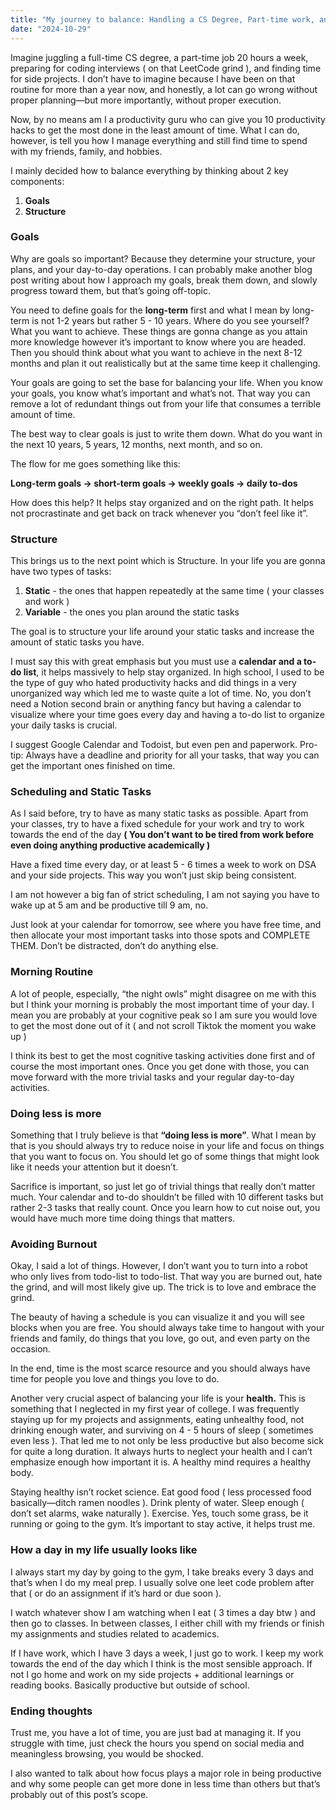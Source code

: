 ```yaml
---
title: "My journey to balance: Handling a CS Degree, Part-time work, and side projects"
date: "2024-10-29"
---
```


Imagine juggling a full-time CS degree, a part-time job 20 hours a week, preparing for coding interviews ( on that LeetCode grind ), and finding time for side projects. I don’t have to imagine because I have been on that routine for more than a year now, and honestly, a lot can go wrong without proper planning—but more importantly, without proper execution. 

Now, by no means am I a productivity guru who can give you 10 productivity hacks to get the most done in the least amount of time. What I can do, however, is tell you how I manage everything and still find time to spend with my friends, family, and hobbies. 

I mainly decided how to balance everything by thinking about 2 key components:

1. **Goals**
2. **Structure**

### Goals

Why are goals so important? Because they determine your structure, your plans, and your day-to-day operations. I can probably make another blog post writing about how I approach my goals, break them down, and slowly progress toward them, but that’s going off-topic. 

You need to define goals for the **long-term** first and what I mean by long-term is not 1-2 years but rather 5 - 10 years. Where do you see yourself? What you want to achieve.  These things are gonna change as you attain more knowledge however it’s important to know where you are headed. Then you should think about what you want to achieve in the next 8-12 months and plan it out realistically but at the same time keep it challenging. 

Your goals are going to set the base for balancing your life. When you know your goals, you know what’s important and what’s not. That way you can remove a lot of redundant things out from your life that consumes a terrible amount of time. 

The best way to clear goals is just to write them down. What do you want in the next 10 years, 5 years, 12 months, next month, and so on.  

The flow for me goes something like this:

**Long-term goals → short-term goals → weekly goals → daily to-dos**

How does this help? It helps stay organized and on the right path. It helps not procrastinate and get back on track whenever you “don’t feel like it”. 

### Structure

This brings us to the next point which is Structure. In your life you are gonna have two types of tasks:

1. **Static** - the ones that happen repeatedly at the same time ( your classes and work )
2. **Variable** - the ones you plan around the static tasks 

The goal is to structure your life around your static tasks and increase the amount of static tasks you have. 

I must say this with great emphasis but you must use a **calendar and a to-do list**, it helps massively to help stay organized. In high school, I used to be the type of guy who hated productivity hacks and did things in a very unorganized way which led me to waste quite a lot of time. No, you don’t need a Notion second brain or anything fancy but having a calendar to visualize where your time goes every day and having a to-do list to organize your daily tasks is crucial. 

I suggest Google Calendar and Todoist, but even pen and paperwork. Pro-tip: Always have a deadline and priority for all your tasks, that way you can get the important ones finished on time. 

### Scheduling and Static Tasks

As I said before, try to have as many static tasks as possible. Apart from your classes, try to have a fixed schedule for your work and try to work towards the end of the day **( You don’t want to be tired from work before even doing anything productive academically )**

Have a fixed time every day, or at least 5 - 6 times a week to work on DSA and your side projects. This way you won’t just skip being consistent. 

I am not however a big fan of strict scheduling, I am not saying you have to wake up at 5 am and be productive till 9 am, no. 

Just look at your calendar for tomorrow, see where you have free time, and then allocate your most important tasks into those spots and COMPLETE THEM. Don’t be distracted, don’t do anything else. 

### Morning Routine

A lot of people, especially, “the night owls” might disagree on me with this but I think your morning is probably the most important time of your day. I mean you are probably at your cognitive peak so I am sure you would love to get the most done out of it ( and not scroll Tiktok the moment you wake up )

I think its best to get the most cognitive tasking activities done first and of course the most important ones. Once you get done with those, you can move forward with the more trivial tasks and your regular day-to-day activities. 

### Doing less is more

Something that I truly believe is that **“doing less is more”**. What I mean by that is you should always try to reduce noise in your life and focus on things that you want to focus on. You should let go of some things that might look like it needs your attention but it doesn’t.  

Sacrifice is important, so just let go of trivial things that really don’t matter much. Your calendar and to-do shouldn’t be filled with 10 different tasks but rather 2-3 tasks that really count. Once you learn how to cut noise out, you would have much more time doing things that matters.

### Avoiding Burnout

Okay, I said a lot of things. However, I don’t want you to turn into a robot who only lives from todo-list to todo-list. That way you are burned out, hate the grind, and will most likely give up. The trick is to love and embrace the grind. 

The beauty of having a schedule is you can visualize it and you will see blocks when you are free. You should always take time to hangout with your friends and family, do things that you love, go out, and even party on the occasion. 

In the end, time is the most scarce resource and you should always have time for people you love and things you love to do. 

Another very crucial aspect of balancing your life is your **health.** This is something that I neglected in my first year of college. I was frequently staying up for my projects and assignments, eating unhealthy food, not drinking enough water, and surviving on 4 - 5 hours of sleep ( sometimes even less ). That led me to not only be less productive but also become sick for quite a long duration. It always hurts to neglect your health and I can’t emphasize enough how important it is. A healthy mind requires a healthy body. 

Staying healthy isn’t rocket science. Eat good food ( less processed food basically—ditch ramen noodles ). Drink plenty of water. Sleep enough ( don’t set alarms, wake naturally ). Exercise. Yes, touch some grass, be it running or going to the gym. It’s important to stay active, it helps trust me. 

### How a day in my life usually looks like

I always start my day by going to the gym, I take breaks every 3 days and that’s when I do my meal prep. I usually solve one leet code problem after that ( or do an assignment if it’s hard or due soon ). 

I watch whatever show I am watching when I eat ( 3 times a day btw ) and then go to classes. In between classes, I either chill with my friends or finish my assignments and studies related to academics. 

If I have work, which I have 3 days a week, I just go to work. I keep my work towards the end of the day which I think is the most sensible approach. If not I go home and work on my side projects + additional learnings or reading books. Basically productive but outside of school. 

### Ending thoughts

Trust me, you have a lot of time, you are just bad at managing it. If you struggle with time, just check the hours you spend on social media and meaningless browsing, you would be shocked. 

I also wanted to talk about how focus plays a major role in being productive and why some people can get more done in less time than others but that’s probably out of this post’s scope.